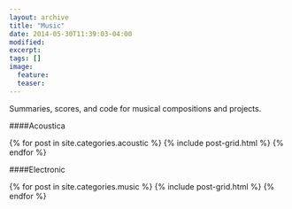 ```yaml
---
layout: archive
title: "Music"
date: 2014-05-30T11:39:03-04:00
modified:
excerpt: 
tags: []
image:
  feature:
  teaser:
---
```


Summaries, scores, and code for musical compositions and projects.

####Acoustica
<div class="tiles">
{% for post in site.categories.acoustic %}
  {% include post-grid.html %}
{% endfor %}
</div><!-- /.tiles -->

####Electronic
<div class="tiles">
{% for post in site.categories.music %}
  {% include post-grid.html %}
{% endfor %}
</div><!-- /.tiles -->

